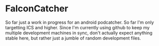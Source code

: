 FalconCatcher
=============

So far just a work in progress for an android podcatcher.  So far I'm only targetting ICS and higher.  Since I'm currently using github to keep my multiple development machines in sync, don't actually expect anything stable here, but rather just a jumble of random development files.

